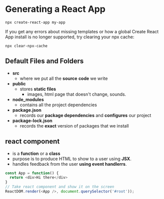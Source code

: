 # Generating a React App

```npx create-react-app my-app```

If you get any errors about missing templates or how a global Create React App install is no longer supported, try clearing your npx cache:

```npx clear-npx-cache```

## Default Files and Folders

- **src**
  - where we put all the **source** **code** we write
- **public**
  - stores **static files**
    - images, html page that doesn't change, sounds.
- **node_modules**
  - contains all the project dependencies
- **package.json**
  - records our **package dependencies** and **configures** our project
- **package-lock.json**
  - records the **exact** version of packages that we install

## react component
- is a **function** or a **class**
- purpose is to produce HTML to show to a user using **JSX**.
- handles feedback from the user **using event handlerrs**.

```js // Create react component
const App = function() {
  return <div>Hi there</div>
}
// Take react component and show it on the screen
ReactDOM.render(<App />, document.querySelector('#root'));
```

